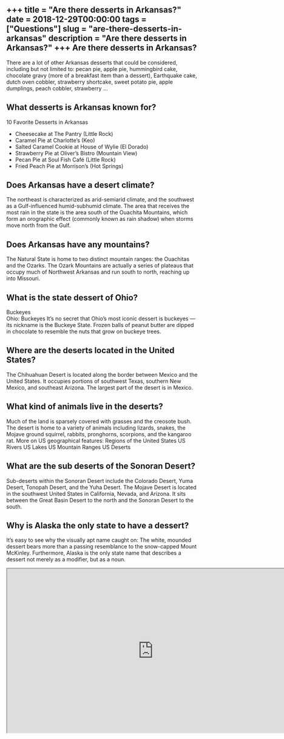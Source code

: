 +++
title = "Are there desserts in Arkansas?"
date = 2018-12-29T00:00:00
tags = ["Questions"]
slug = "are-there-desserts-in-arkansas"
description = "Are there desserts in Arkansas?"
+++
Are there desserts in Arkansas?
-------------------------------

There are a lot of other Arkansas desserts that could be considered, including but not limited to: pecan pie, apple pie, hummingbird cake, chocolate gravy (more of a breakfast item than a dessert), Earthquake cake, dutch oven cobbler, strawberry shortcake, sweet potato pie, apple dumplings, peach cobbler, strawberry …

What desserts is Arkansas known for?
------------------------------------

10 Favorite Desserts in Arkansas

- Cheesecake at The Pantry (Little Rock)
- Caramel Pie at Charlotte’s (Keo)
- Salted Caramel Cookie at House of Wylie (El Dorado)
- Strawberry Pie at Oliver’s Bistro (Mountain View)
- Pecan Pie at Soul Fish Café (Little Rock)
- Fried Peach Pie at Morrison’s (Hot Springs)

Does Arkansas have a desert climate?
------------------------------------

The northeast is characterized as arid-semiarid climate, and the southwest as a Gulf-influenced humid-subhumid climate. The area that receives the most rain in the state is the area south of the Ouachita Mountains, which form an orographic effect (commonly known as rain shadow) when storms move north from the Gulf.

Does Arkansas have any mountains?
---------------------------------

The Natural State is home to two distinct mountain ranges: the Ouachitas and the Ozarks. The Ozark Mountains are actually a series of plateaus that occupy much of Northwest Arkansas and run south to north, reaching up into Missouri.

What is the state dessert of Ohio?
----------------------------------

Buckeyes  
Ohio: Buckeyes It’s no secret that Ohio’s most iconic dessert is buckeyes — its nickname is the Buckeye State. Frozen balls of peanut butter are dipped in chocolate to resemble the nuts that grow on buckeye trees.

Where are the deserts located in the United States?
---------------------------------------------------

The Chihuahuan Desert is located along the border between Mexico and the United States. It occupies portions of southwest Texas, southern New Mexico, and southeast Arizona. The largest part of the desert is in Mexico.

What kind of animals live in the deserts?
-----------------------------------------

Much of the land is sparsely covered with grasses and the creosote bush. The desert is home to a variety of animals including lizards, snakes, the Mojave ground squirrel, rabbits, pronghorns, scorpions, and the kangaroo rat. More on US geographical features: Regions of the United States US Rivers US Lakes US Mountain Ranges US Deserts

What are the sub deserts of the Sonoran Desert?
-----------------------------------------------

Sub-deserts within the Sonoran Desert include the Colorado Desert, Yuma Desert, Tonopah Desert, and the Yuha Desert. The Mojave Desert is located in the southwest United States in California, Nevada, and Arizona. It sits between the Great Basin Desert to the north and the Sonoran Desert to the south.

Why is Alaska the only state to have a dessert?
-----------------------------------------------

It’s easy to see why the visually apt name caught on: The white, mounded dessert bears more than a passing resemblance to the snow-capped Mount McKinley. Furthermore, Alaska is the only state name that describes a dessert not merely as a modifier, but as a noun.

<iframe allow="accelerometer; autoplay; clipboard-write; encrypted-media; gyroscope; picture-in-picture" allowfullscreen="" class="__youtube_prefs__  epyt-is-override  no-lazyload" data-no-lazy="1" data-origheight="433" data-origwidth="770" data-skipgform_ajax_framebjll="" height="433" id="_ytid_57843" loading="lazy" src="https://www.youtube.com/embed/oLG55f-2hPI?enablejsapi=1&autoplay=0&cc_load_policy=0&cc_lang_pref=&iv_load_policy=1&loop=0&modestbranding=0&rel=1&fs=1&playsinline=0&autohide=2&theme=dark&color=red&controls=1&" title="YouTube player" width="770"></iframe>